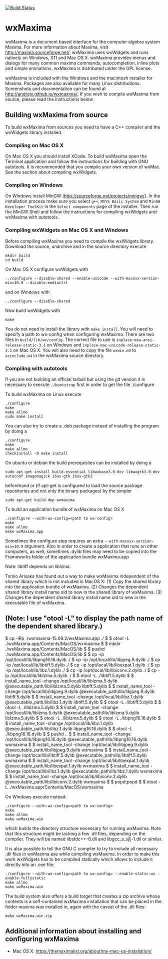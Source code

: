 [![Build Status](https://travis-ci.org/andrejv/wxmaxima.svg?branch=master)](https://travis-ci.org/andrejv/wxmaxima)

wxMaxima
========

wxMaxima is a document based interface for the computer algebra system
Maxima.  For more information about Maxima, visit
http://maxima.sourceforge.net/.  wxMaxima uses wxWidgets and runs
natively on Windows, X11 and Mac OS X.  wxMaxima provides menus and
dialogs for many common maxima commands, autocompletion, inline plots
and simple animations. wxMaxima is distributed under the GPL license.

wxMaxima is included with the Windows and the macintosh installer for
Maxima. Packages are also available for many Linux distributions. Screenshots
and documentation can be found at http://andrejv.github.io/wxmaxima/;
If you wish to compile wxMaxima from source, please read the instructions below.


Building wxMaxima from source
-----------------------------

To build wxMaxima from sources you need to have a C++ compiler and the
wxWidgets library installed.


### Compiling on Mac OS X

On Mac OS X you should install XCode. To build wxMaxima open the
Terminal application and follow the instructions for building with GNU
autotools.  It is recommended that you compile your own version of
wxMac. See the section about compiling wxWidgets.


### Compiling on Windows

On Windows install MinGW (http://sourceforge.net/projects/mingw/). In
the installation process make sure you select `g++`, `MSYS Basic
System` and `MinGW Developer ToolKit` in the `Select components` page
of the installer.  Then run the MinGW Shell and follow the
instructions for compiling wxWidgets and wxMaxima with autotools.


### Compiling wxWidgets on Mac OS X and Windows

Before compiling wxMaxima you need to compile the wxWidgets
library. Download the source, unarchive and in the source directory
execute

    mkdir build
    cd build

On Mac OS X configure wxWidgets with

    ../configure --disable-shared --enable-unicode --with-macosx-version-min=10.9 --disable-mediactrl

and on Windows with

    ../configure --disable-shared

Now build wxWidgets with

    make

You do not need to install the library with `make install`. You will
need to specify a path to wx-config when configuring wxMaxima. There
are two files in `build/lib/wx/config`. The correct file to use is
`inplace-msw-ansi-release-static-3.1` on Windows and
`inplace-mac-unicode-release-static-3.1` on Mac OS X. You will also
need to copy the file `wxwin.m4` to `acinclude.m4` in the wxMaxima
source directory.


### Compiling with autotools

If you are not building an official tarball but using the git version it
is necessary to execute `./bootstrap` first in order to get the file
./configure

To build wxMaxima on Linux execute

    ./configure
    make
    make allmo
    sudo make install

You can also try to create a .deb package instead of installing the
program by doing a

    ./configure
    make
    make allmo
    checkinstall -D make install

On ubuntu or debian the build prerequisites can be installed by doing
a

    sudo apt-get install build-essential libwxbase3.0-dev libwxgtk3.0-dev autoconf imagemagick ibus-gtk ibus-gtk3

beforehand or (if apt-get is configured to load the source package
repositories and not only the binary packages) by the simpler

    sudo apt-get build-dep wxmaxima

To build an application bundle of wxMaxima on Mac OS X

    ./configure --with-wx-config=<path to wx-config>
    make
    make allmo
    make wxMaxima.app

Sometimes the configure step requires an extra
`--with-macosx-version-min=10.9` argument. Also in order to create a
application that runs on other computers, as well, sometimes .dylib
files may need to be copied into the Frameworks folder of the application
bundle wxMaxima.app

Note: libtiff depends on liblzma.


Tomio Arisaka has found out a way to make wxMaxima independent of the shared library
which is not included in MacOS X:
    (1) Copy the shared library into the application bundle of wxMaxima.
    (2) Changes the dependent shared library install name old to new in the shared library of wxMaxima.
    (3) Changes the dependent shared library install name old to new in the executable file of wxMaxima.

(Note: I use "otool -L" to display the path name of the dependent shared library.)
--------------------------------------------------------------------------------
$ cp -iRp ./wxmaxima-15.08.2/wxMaxima.app ./
$ 
$ otool -L ./wxMaxima.app/Contents/MacOS/wxmaxima 
$ 
$ mkdir ./wxMaxima.app/Contents/MacOS/lib
$ 
$ pushd ./wxMaxima.app/Contents/MacOS/lib
$ 
$ cp -ip /opt/local/lib/libpng16.16.dylib ./
$ cp -ip /opt/local/lib/libjpeg.9.dylib ./
$ cp -ip /opt/local/lib/libtiff.5.dylib ./
$ cp -ip /opt/local/lib/libexpat.1.dylib ./
$ cp -ip /opt/local/lib/libz.1.dylib ./
$ cp -ip /opt/local/lib/libiconv.2.dylib ./
$ cp -ip /opt/local/lib/liblzma.5.dylib ./
$ 
$ otool -L ./libtiff.5.dylib 
$ 
$ install_name_tool -change /opt/local/lib/liblzma.5.dylib @executable_path/lib/liblzma.5.dylib libtiff.5.dylib
$ 
$ install_name_tool -change /opt/local/lib/libjpeg.9.dylib @executable_path/lib/libjpeg.9.dylib libtiff.5.dylib
$ 
$ install_name_tool -change /opt/local/lib/libz.1.dylib @executable_path/lib/libz.1.dylib libtiff.5.dylib
$ 
$ otool -L ./libtiff.5.dylib
$ 
$ otool -L ./liblzma.5.dylib 
$ 
$ install_name_tool -change /opt/local/lib/liblzma.5.dylib @executable_path/lib/liblzma.5.dylib liblzma.5.dylib
$ 
$ otool -L ./liblzma.5.dylib 
$ 
$ otool -L ./libpng16.16.dylib 
$ 
$ install_name_tool -change /opt/local/lib/libz.1.dylib @executable_path/lib/libz.1.dylib libpng16.16.dylib
$ 
$ otool -L ./libpng16.16.dylib 
$ 
$ pushd ..
$ 
$ install_name_tool -change /opt/local/lib/libpng16.16.dylib @executable_path/lib/libpng16.16.dylib wxmaxima
$ 
$ install_name_tool -change /opt/local/lib/libjpeg.9.dylib @executable_path/lib/libjpeg.9.dylib wxmaxima
$ 
$ install_name_tool -change /opt/local/lib/libtiff.5.dylib @executable_path/lib/libtiff.5.dylib wxmaxima
$ 
$ install_name_tool -change /opt/local/lib/libexpat.1.dylib @executable_path/lib/libexpat.1.dylib wxmaxima
$ 
$ install_name_tool -change /opt/local/lib/libz.1.dylib @executable_path/lib/libz.1.dylib wxmaxima
$ 
$ install_name_tool -change /opt/local/lib/libiconv.2.dylib @executable_path/lib/libiconv.2.dylib wxmaxima
$ 
$ popd;popd
$ 
$ otool -L ./wxMaxima.app/Contents/MacOS/wxmaxima 



On Windows execute instead:

    ./configure --with-wx-config=<path to wx-config>
    make
    make allmo
    make wxMaxima.win

which builds the directory structure necessary for running wxMaxima. Note
that this structure might be lacking a few .dll files, depending on the
compiler. They will be named libstdc++-6.dll and libgcc_s_sjlj-1.dll or
similar.

It is also possible to tell the GNU C compiler to try to include all
necessary .dll files in wxMaxima.exe while compiling wxMaxima. In order to
make this work wxWidgets has to be compiled statically which allows to
include it directly into an .exe file:

    ./configure --with-wx-config=<path to wx-config> --enable-static-wx -enable-fullystatic
    make allmo
    make wxMaxima.win


The build system also offers a build target that creates a zip archive whose
contents is a self-contained wxMaxima installation that can be placed in the folder
maxima was installed in, again with the caveat of the .dll files:

    make wxMaxima.win.zip



Additional information about installing and configuring wxMaxima
----------------------------------------------------------------
 - Mac OS X: https://themaximalist.org/about/my-mac-os-installation/